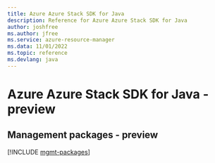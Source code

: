 ```yaml
---
title: Azure Azure Stack SDK for Java
description: Reference for Azure Azure Stack SDK for Java
author: joshfree
ms.author: jfree
ms.service: azure-resource-manager
ms.data: 11/01/2022
ms.topic: reference
ms.devlang: java
---
```

# Azure Azure Stack SDK for Java - preview

## Management packages - preview
[!INCLUDE [mgmt-packages](azure-stack-mgmt-index.md)]